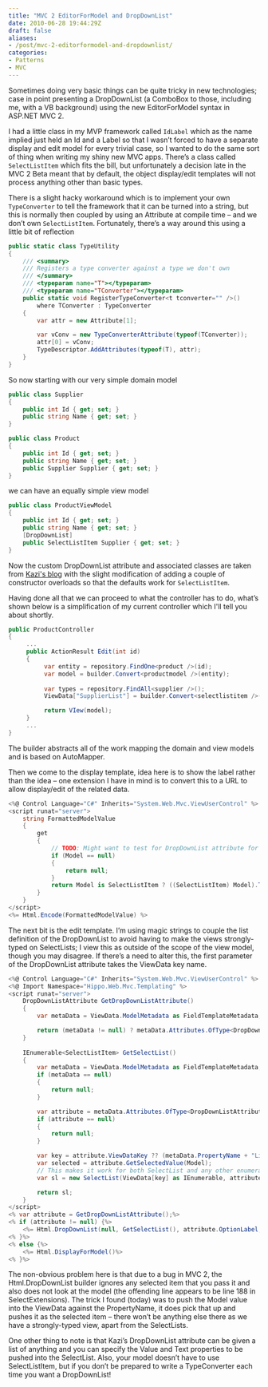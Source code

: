 ```yaml
---
title: "MVC 2 EditorForModel and DropDownList"
date: 2010-06-28 19:44:29Z
draft: false
aliases:
- /post/mvc-2-editorformodel-and-dropdownlist/
categories:
- Patterns
- MVC
---
```

Sometimes doing very basic things can be quite tricky in new technologies; case in point presenting a DropDownList (a ComboBox to those, including me, with a VB background) using the new EditorForModel syntax in ASP.NET MVC 2.

I had a little class in my MVP framework called `IdLabel` which as the name implied just held an Id and a Label so that I wasn’t forced to have a separate display and edit model for every trivial case, so I wanted to do the same sort of thing when writing my shiny new MVC apps. There’s a class called `SelectListItem` which fits the bill, but unfortunately a decision late in the MVC 2 Beta meant that by default, the object display/edit templates will not process anything other than basic types.

There is a slight hacky workaround which is to implement your own `TypeConverter` to tell the framework that it can be turned into a string, but this is normally then coupled by using an Attribute at compile time – and we don’t own `SelectListItem`. Fortunately, there’s a way around this using a little bit of reflection

```csharp
public static class TypeUtility
{
    /// <summary>
    /// Registers a type converter against a type we don't own
    /// </summary>
    /// <typeparam name="T"></typeparam>
    /// <typeparam name="TConverter"></typeparam>
    public static void RegisterTypeConverter<t tconverter="" />()
        where TConverter : TypeConverter
    {
        var attr = new Attribute[1];

        var vConv = new TypeConverterAttribute(typeof(TConverter));
        attr[0] = vConv;
        TypeDescriptor.AddAttributes(typeof(T), attr);
    }
}
```

So now starting with our very simple domain model

```csharp
public class Supplier
{
    public int Id { get; set; }
    public string Name { get; set; }
}

public class Product
{
    public int Id { get; set; }
    public string Name { get; set; }
    public Supplier Supplier { get; set; }
}
```

we can have an equally simple view model

```csharp
public class ProductViewModel
{
    public int Id { get; set; }
    public string Name { get; set; }
    [DropDownList]
    public SelectListItem Supplier { get; set; }
}
```

Now the custom DropDownList attribute and associated classes are taken from [Kazi's blog](http://weblogs.asp.net/rashid/archive/2010/02/09/asp-net-mvc-complex-object-modelmetadata-issue.aspx) with the slight modification of adding a couple of constructor overloads so that the defaults work for `SelectListItem`.

Having done all that we can proceed to what the controller has to do, what’s shown below is a simplification of my current controller which I'll tell you about shortly.

```csharp
public ProductController 
{
     ...
     public ActionResult Edit(int id)
     {
          var entity = repository.FindOne<product />(id);
          var model = builder.Convert<productmodel />(entity);
          
          var types = repository.FindAll<supplier />();
          ViewData["SupplierList"] = builder.Convert<selectlistitem />(types);

          return VIew(model);
     }
     ...
}
```

The builder abstracts all of the work mapping the domain and view models and is based on AutoMapper.

Then we come to the display template, idea here is to show the label rather than the idea – one extension I have in mind is to convert this to a URL to allow display/edit of the related data.

```csharp
<%@ Control Language="C#" Inherits="System.Web.Mvc.ViewUserControl" %>
<script runat="server">
    string FormattedModelValue
    {
        get
        {
            // TODO: Might want to test for DropDownList attribute for other complex models.
            if (Model == null)
            {
                return null;
            }
            return Model is SelectListItem ? ((SelectListItem) Model).Text : Model.ToString();
        }        
    }
</script>
<%= Html.Encode(FormattedModelValue) %>
```

The next bit is the edit template. I’m using magic strings to couple the list definition of the DropDownList to avoid having to make the views strongly-typed on SelectLists; I view this as outside of the scope of the view model, though you may disagree. If there’s a need to alter this, the first parameter of the DropDownList attribute takes the ViewData key name.

```csharp
<%@ Control Language="C#" Inherits="System.Web.Mvc.ViewUserControl" %>
<%@ Import Namespace="Hippo.Web.Mvc.Templating" %>
<script runat="server">
    DropDownListAttribute GetDropDownListAttribute()
    {
        var metaData = ViewData.ModelMetadata as FieldTemplateMetadata;

        return (metaData != null) ? metaData.Attributes.OfType<DropDownListAttribute>().SingleOrDefault() : null;
    }
    
    IEnumerable<SelectListItem> GetSelectList()
    {
        var metaData = ViewData.ModelMetadata as FieldTemplateMetadata;        
        if (metaData == null)
        {
            return null;
        }

        var attribute = metaData.Attributes.OfType<DropDownListAttribute>().SingleOrDefault();
        if (attribute == null)
        {
            return null;
        }

        var key = attribute.ViewDataKey ?? (metaData.PropertyName + "List");
        var selected = attribute.GetSelectedValue(Model);
        // This makes it work for both SelectList and any other enumerable
        var sl = new SelectList(ViewData[key] as IEnumerable, attribute.DataValueField, attribute.DataTextField, selected);

        return sl;
    }
</script>
<% var attribute = GetDropDownListAttribute();%>
<% if (attribute != null) {%>
    <%= Html.DropDownList(null, GetSelectList(), attribute.OptionLabel, attribute.HtmlAttributes) %>
<% }%>
<% else {%>
    <%= Html.DisplayForModel()%>
<% }%>
```

The non-obvious problem here is that due to a bug in MVC 2, the Html.DropDownList builder ignores any selected item that you pass it and also does not look at the model (the offending line appears to be line 188 in SelectExtensions). The trick I found (today) was to push the Model value into the ViewData against the PropertyName, it does pick that up and pushes it as the selected item – there won’t be anything else there as we have a strongly-typed view, apart from the SelectLists.

One other thing to note is that Kazi’s DropDownList attribute can be given a list of anything and you can specify the Value and Text properties to be pushed into the SelectList. Also, your model doesn’t have to use SelectListItem, but if you don’t be prepared to write a TypeConverter each time you want a DropDownList!